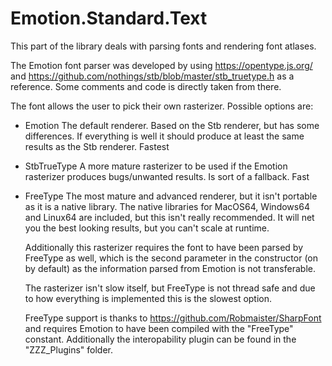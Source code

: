 ﻿# Emotion.Standard.Text

This part of the library deals with parsing fonts and rendering font atlases.

The Emotion font parser was developed by using https://opentype.js.org/ and https://github.com/nothings/stb/blob/master/stb_truetype.h as a reference.
Some comments and code is directly taken from there.

The font allows the user to pick their own rasterizer. Possible options are:

- Emotion
	The default renderer.
	Based on the Stb renderer, but has some differences.
	If everything is well it should produce at least the same results as the Stb renderer.
	Fastest
- StbTrueType
	A more mature rasterizer to be used if the Emotion rasterizer produces bugs/unwanted results.
	Is sort of a fallback.
	Fast
- FreeType
	The most mature and advanced renderer, but it isn't portable as it is a native library.
	The native libraries for MacOS64, Windows64 and Linux64 are included, but this isn't really recommended. It will net you the best looking results, but you can't scale at runtime.
	
	Additionally this rasterizer requires the font to have been parsed by FreeType as well, which is the second parameter in the constructor (on by default)
	as the information parsed from Emotion is not transferable.
	
	The rasterizer isn't slow itself, but FreeType is not thread safe and due to how everything is implemented this is the slowest option.

	FreeType support is thanks to https://github.com/Robmaister/SharpFont and requires Emotion to have been compiled with the "FreeType" constant.
	Additionally the interopability plugin can be found in the "ZZZ_Plugins" folder.